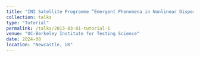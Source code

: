 ```yaml
---
title: "INI Satellite Programme “Emergent Phenomena in Nonlinear DispersiveWaves”"
collection: talks
type: "Tutorial"
permalink: /talks/2013-03-01-tutorial-1
venue: "UC-Berkeley Institute for Testing Science"
date: 2024-08
location: "Newcastle, UK"
---
```



